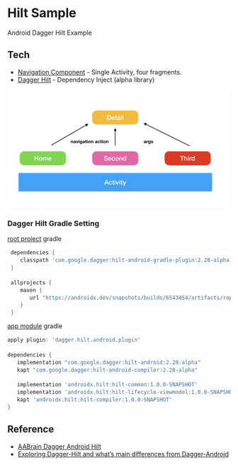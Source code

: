 # Hilt Sample

Android Dagger Hilt Example

## Tech

- [Navigation Component](https://developer.android.com/guide/navigation) - Single Activity, four fragments.
- [Dagger Hilt](https://github.com/google/dagger) - Dependency Inject (alpha library)


<img src="https://github.com/lhoyong/DaggerHiltSample/blob/master/art/image.png"/>


### Dagger Hilt Gradle Setting

[root project](https://github.com/lhoyong/DaggerHiltSample/blob/master/build.gradle) gradle

~~~~groovy
 dependencies {
    classpath 'com.google.dagger:hilt-android-gradle-plugin:2.28-alpha'
 }
 
 allprojects {
    maven {
       url "https://androidx.dev/snapshots/builds/6543454/artifacts/repository/"
    }
 }
 ~~~~
 
 [app module](https://github.com/lhoyong/DaggerHiltSample/blob/master/app/build.gradle) gradle
 ~~~~groovy
 apply plugin: 'dagger.hilt.android.plugin'
 
 dependencies {
    implementation "com.google.dagger:hilt-android:2.28-alpha"
    kapt "com.google.dagger:hilt-android-compiler:2.28-alpha"

    implementation 'androidx.hilt:hilt-common:1.0.0-SNAPSHOT'
    implementation 'androidx.hilt:hilt-lifecycle-viewmodel:1.0.0-SNAPSHOT'
    kapt 'androidx.hilt:hilt-compiler:1.0.0-SNAPSHOT'
 }
 ~~~~
 
 ## Reference
  - [AABrain Dagger Android Hilt](https://aakira.app/blog/2020/05/dagger-hilt/)
  - [Exploring Dagger-Hilt and what’s main differences from Dagger-Android](https://proandroiddev.com/exploring-dagger-hilt-and-whats-main-differences-with-dagger-android-c8c54cd92f18)
